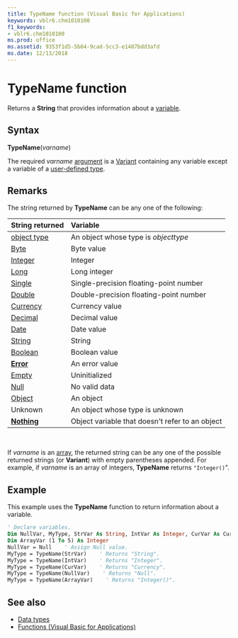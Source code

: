 ```yaml
---
title: TypeName function (Visual Basic for Applications)
keywords: vblr6.chm1010100
f1_keywords:
- vblr6.chm1010100
ms.prod: office
ms.assetid: 9353f1d5-5b64-9cad-5cc3-e1487bdd3afd
ms.date: 12/13/2018
---
```



# TypeName function

Returns a **String** that provides information about a [variable](../../Glossary/vbe-glossary.md#variable).

## Syntax

**TypeName**(_varname_) 

The required _varname_ [argument](../../Glossary/vbe-glossary.md#argument) is a [Variant](../../Glossary/vbe-glossary.md#variant-data-type) containing any variable except a variable of a [user-defined type](../../Glossary/vbe-glossary.md#user-defined-type).

## Remarks

The string returned by **TypeName** can be any one of the following:

|String returned|Variable|
|:-----|:-----|
|[object type](../../Glossary/vbe-glossary.md#object-type)|An object whose type is _objecttype_|
|[Byte](../../Glossary/vbe-glossary.md#byte-data-type)|Byte value|
|[Integer](../../Glossary/vbe-glossary.md#integer-data-type)|Integer|
|[Long](../../Glossary/vbe-glossary.md#long-data-type)|Long integer|
|[Single](../../Glossary/vbe-glossary.md#single-data-type)|Single-precision floating-point number|
|[Double](../../Glossary/vbe-glossary.md#double-data-type)|Double-precision floating-point number|
|[Currency](../../Glossary/vbe-glossary.md#currency-data-type)|Currency value|
|[Decimal](../../Glossary/vbe-glossary.md#decimal-data-type)|Decimal value|
|[Date](../../Glossary/vbe-glossary.md#date-data-type)|Date value|
|[String](../../Glossary/vbe-glossary.md#string-data-type)|String|
|[Boolean](../../Glossary/vbe-glossary.md#boolean-data-type)|Boolean value|
|**[Error](errors-keyword-summary.md)**|An error value|
|[Empty](../../Glossary/vbe-glossary.md#empty)|Uninitialized|
|[Null](../../Glossary/vbe-glossary.md#null)|No valid data|
|[Object](../../Glossary/vbe-glossary.md#object)|An object|
|Unknown|An object whose type is unknown|
|**[Nothing](nothing-keyword.md)**|Object variable that doesn't refer to an object|

<br>

If _varname_ is an [array](../../Glossary/vbe-glossary.md#array), the returned string can be any one of the possible returned strings (or **Variant**) with empty parentheses appended. For example, if _varname_ is an array of integers, **TypeName** returns `"Integer()`".

## Example

This example uses the **TypeName** function to return information about a variable.

```vb
' Declare variables.
Dim NullVar, MyType, StrVar As String, IntVar As Integer, CurVar As Currency
Dim ArrayVar (1 To 5) As Integer
NullVar = Null    ' Assign Null value.
MyType = TypeName(StrVar)    ' Returns "String".
MyType = TypeName(IntVar)    ' Returns "Integer".
MyType = TypeName(CurVar)    ' Returns "Currency".
MyType = TypeName(NullVar)    ' Returns "Null".
MyType = TypeName(ArrayVar)    ' Returns "Integer()".

```


## See also

- [Data types](data-type-summary.md)
- [Functions (Visual Basic for Applications)](../functions-visual-basic-for-applications.md)